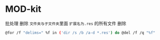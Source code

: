 # MOD-kit

批处理 删除 `文件夹与子文件夹`里面 `扩展名为.res` 的所有文件
删除
```sh
@for /f "delims=" %f in ('dir /s /b /a-d *.res') do @del /f /q "%f"
```
